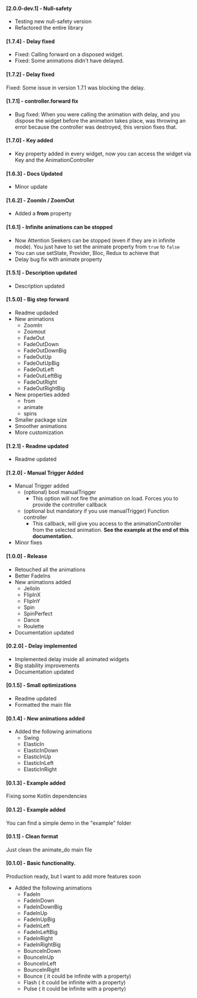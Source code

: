 #### [2.0.0-dev.1] - Null-safety
* Testing new null-safety version
* Refactored the entire library

#### [1.7.4] - Delay fixed
* Fixed: Calling forward on a disposed widget.
* Fixed: Some animations didn't have delayed.

#### [1.7.2] - Delay fixed
Fixed: Some issue in version 1.7.1 was blocking the delay. 

#### [1.7.1] - controller.forward fix
* Bug fixed:
When you were calling the animation with delay, and you dispose the widget before the animation takes place, was throwing an error because the controller was destroyed, this version fixes that.

#### [1.7.0] - Key added
* Key property added in every widget, now you can access the widget via Key and the AnimationController

#### [1.6.3] - Docs Updated
* Minor update

#### [1.6.2] - ZoomIn / ZoomOut
* Added a **from** property

#### [1.6.1] - Infinite animations can be stopped
* Now Attention Seekers can be stopped (even if they are in infinite mode). You just have to set the animate property from ```true``` to ```false```
* You can use setState, Provider, Bloc, Redux to achieve that
* Delay bug fix with animate property

#### [1.5.1] - Description updated
* Description updated

#### [1.5.0] - Big step forward
* Readme updaded
* New animations
  * ZoomIn
  * Zoomout
  * FadeOut
  * FadeOutDown
  * FadeOutDownBig
  * FadeOutUp
  * FadeOutUpBig
  * FadeOutLeft
  * FadeOutLeftBig
  * FadeOutRight
  * FadeOutRightBig
* New properties added
  * from
  * animate
  * spins
* Smaller package size
* Smoother animations
* More customization

#### [1.2.1] - Readme updated
* Readme updated

#### [1.2.0] - Manual Trigger Added
* Manual Trigger added
  * (optional) bool manualTrigger
    * This option will not fire the animation on load. Forces you to provide the controller callback
  * (optional but mandatory if you use manualTrigger) Function controller
    * This callback, will give you access to the animationController from the selected animation. **See the example at the end of this documentation.**
* Minor fixes

#### [1.0.0] - Release
* Retouched all the animations
* Better FadeIns
* New animations added
    * JelloIn
    * FlipInX
    * FlipInY
    * Spin
    * SpinPerfect
    * Dance
    * Roulette
* Documentation updated

#### [0.2.0] - Delay implemented
* Implemented delay inside all animated widgets
* Big stability improvements 
* Documentation updated

#### [0.1.5] - Small optimizations
* Readme updated
* Formatted the main file

#### [0.1.4] - New animations added
* Added the following animations
    - Swing
    - ElasticIn
    - ElasticInDown
    - ElasticInUp
    - ElasticInLeft
    - ElasticInRight


#### [0.1.3] - Example added
Fixing some Kotlin dependencies

#### [0.1.2] - Example added
You can find a simple demo in the "example" folder

#### [0.1.1] - Clean format
Just clean the animate_do main file

#### [0.1.0] - Basic functionality.

Production ready, but I want to add more features soon

* Added the following animations
    - FadeIn
    - FadeInDown
    - FadeInDownBig
    - FadeInUp
    - FadeInUpBig
    - FadeInLeft
    - FadeInLeftBig
    - FadeInRight
    - FadeInRightBig
    - BounceInDown
    - BounceInUp
    - BounceInLeft
    - BounceInRight
    - Bounce   ( it could be infinite with a property)
    - Flash    ( it could be infinite with a property)
    - Pulse    ( it could be infinite with a property)

